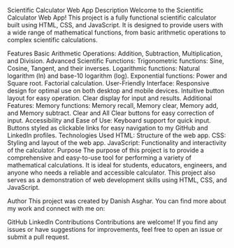 Scientific Calculator Web App
Description
Welcome to the Scientific Calculator Web App! This project is a fully functional scientific calculator built using HTML, CSS, and JavaScript. It is designed to provide users with a wide range of mathematical functions, from basic arithmetic operations to complex scientific calculations.

Features
Basic Arithmetic Operations: Addition, Subtraction, Multiplication, and Division.
Advanced Scientific Functions:
Trigonometric functions: Sine, Cosine, Tangent, and their inverses.
Logarithmic functions: Natural logarithm (ln) and base-10 logarithm (log).
Exponential functions: Power and Square root.
Factorial calculation.
User-Friendly Interface:
Responsive design for optimal use on both desktop and mobile devices.
Intuitive button layout for easy operation.
Clear display for input and results.
Additional Features:
Memory functions: Memory recall, Memory clear, Memory add, and Memory subtract.
Clear and All Clear buttons for easy correction of input.
Accessibility and Ease of Use:
Keyboard support for quick input.
Buttons styled as clickable links for easy navigation to my GitHub and LinkedIn profiles.
Technologies Used
HTML: Structure of the web app.
CSS: Styling and layout of the web app.
JavaScript: Functionality and interactivity of the calculator.
Purpose
The purpose of this project is to provide a comprehensive and easy-to-use tool for performing a variety of mathematical calculations. It is ideal for students, educators, engineers, and anyone who needs a reliable and accessible calculator. This project also serves as a demonstration of web development skills using HTML, CSS, and JavaScript.

Author
This project was created by Danish Asghar. You can find more about my work and connect with me on:

GitHub
LinkedIn
Contributions
Contributions are welcome! If you find any issues or have suggestions for improvements, feel free to open an issue or submit a pull request.
